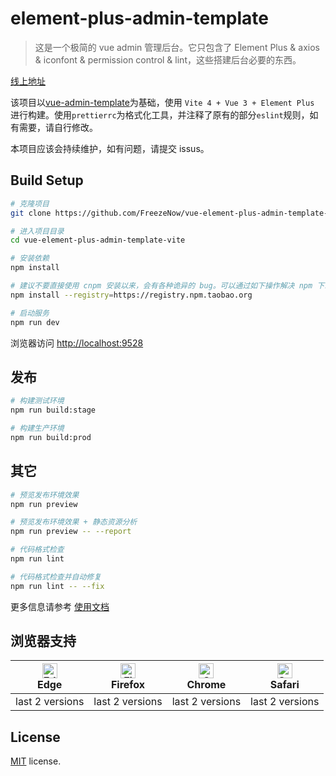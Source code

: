 # element-plus-admin-template

> 这是一个极简的 vue admin 管理后台。它只包含了 Element Plus & axios & iconfont & permission control & lint，这些搭建后台必要的东西。

[线上地址](https://freezenow.github.io/vue-element-plus-admin-template/)

该项目以[vue-admin-template](https://github.com/PanJiaChen/vue-admin-template/)为基础，使用 `Vite 4 + Vue 3 + Element Plus` 进行构建。使用`prettierrc`为格式化工具，并注释了原有的部分`eslint`规则，如有需要，请自行修改。

本项目应该会持续维护，如有问题，请提交 issus。

## Build Setup

```bash
# 克隆项目
git clone https://github.com/FreezeNow/vue-element-plus-admin-template-vite.git

# 进入项目目录
cd vue-element-plus-admin-template-vite

# 安装依赖
npm install

# 建议不要直接使用 cnpm 安装以来，会有各种诡异的 bug。可以通过如下操作解决 npm 下载速度慢的问题
npm install --registry=https://registry.npm.taobao.org

# 启动服务
npm run dev
```

浏览器访问 [http://localhost:9528](http://localhost:9528)

## 发布

```bash
# 构建测试环境
npm run build:stage

# 构建生产环境
npm run build:prod
```

## 其它

```bash
# 预览发布环境效果
npm run preview

# 预览发布环境效果 + 静态资源分析
npm run preview -- --report

# 代码格式检查
npm run lint

# 代码格式检查并自动修复
npm run lint -- --fix
```

更多信息请参考 [使用文档](https://panjiachen.github.io/vue-element-admin-site/zh/)

## 浏览器支持
| [<img src="https://raw.githubusercontent.com/alrra/browser-logos/master/src/edge/edge_48x48.png" alt="Edge" width="24px" height="24px" />](http://godban.github.io/browsers-support-badges/)</br> Edge | [<img src="https://raw.githubusercontent.com/alrra/browser-logos/master/src/firefox/firefox_48x48.png" alt="Firefox" width="24px" height="24px" />](http://godban.github.io/browsers-support-badges/)</br>Firefox | [<img src="https://raw.githubusercontent.com/alrra/browser-logos/master/src/chrome/chrome_48x48.png" alt="Chrome" width="24px" height="24px" />](http://godban.github.io/browsers-support-badges/)</br>Chrome | [<img src="https://raw.githubusercontent.com/alrra/browser-logos/master/src/safari/safari_48x48.png" alt="Safari" width="24px" height="24px" />](http://godban.github.io/browsers-support-badges/)</br>Safari |
| --------- | --------- | --------- | --------- |
| last 2 versions| last 2 versions| last 2 versions| last 2 versions

## License

[MIT](https://github.com/FreezeNow/vue-element-plus-admin-template/blob/master/LICENSE) license.
